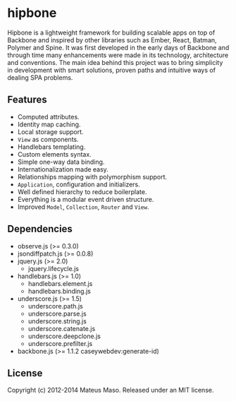 hipbone
==============

Hipbone is a lightweight framework for building scalable apps on top of Backbone and inspired by other libraries such as Ember, React, Batman, Polymer and Spine. It was first developed in the early days of Backbone and through time many enhancements were made in its technology, architecture and conventions. The main idea behind this project was to bring simplicity in development with smart solutions, proven paths and intuitive ways of dealing SPA problems.

## Features

* Computed attributes.
* Identity map caching.
* Local storage support.
* ```View``` as components.
* Handlebars templating.
* Custom elements syntax.
* Simple one-way data binding.
* Internationalization made easy.
* Relationships mapping with polymorphism support.
* ```Application```, configuration and initializers.
* Well defined hierarchy to reduce boilerplate.
* Everything is a modular event driven structure.
* Improved ```Model```, ```Collection```, ```Router``` and ```View```.

## Dependencies

* observe.js (>= 0.3.0)
* jsondiffpatch.js (>= 0.0.8)
* jquery.js (>= 2.0)
  * jquery.lifecycle.js
* handlebars.js (>= 1.0)
  * handlebars.element.js
  * handlebars.binding.js
* underscore.js (>= 1.5)
  * underscore.path.js
  * underscore.parse.js
  * underscore.string.js
  * underscore.catenate.js
  * underscore.deepclone.js
  * underscore.prefilter.js
* backbone.js (>= 1.1.2 caseywebdev:generate-id)

## License

Copyright (c) 2012-2014 Mateus Maso. Released under an MIT license.
